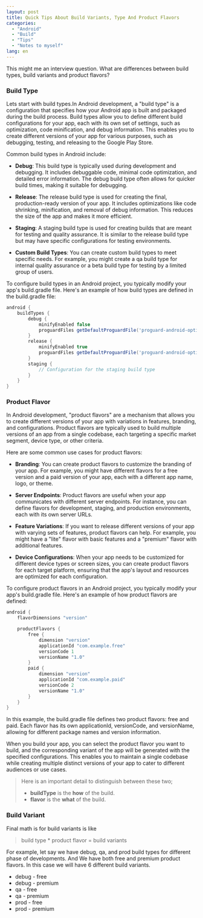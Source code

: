 ```yaml
---
layout: post
title: Quick Tips About Build Variants, Type And Product Flavors
categories:
  - "Android"
  - "Build"
  - "Tips"
  - "Notes to myself"
lang: en
---
```


This might me an interview question. What are differences between build types, build variants and product flavors?

### Build Type

Lets start with build types.In Android development, a "build type" is a configuration that specifies how your Android app is built and packaged during the build process. Build types allow you to define different build configurations for your app, each with its own set of settings, such as optimization, code minification, and debug information. This enables you to create different versions of your app for various purposes, such as debugging, testing, and releasing to the Google Play Store.

Common build types in Android include:

* **Debug**: This build type is typically used during development and debugging. It includes debuggable code, minimal code optimization, and detailed error information. The debug build type often allows for quicker build times, making it suitable for debugging.

* **Release**: The release build type is used for creating the final, production-ready version of your app. It includes optimizations like code shrinking, minification, and removal of debug information. This reduces the size of the app and makes it more efficient.

* **Staging**: A staging build type is used for creating builds that are meant for testing and quality assurance. It is similar to the release build type but may have specific configurations for testing environments.

* **Custom Build Types**: You can create custom build types to meet specific needs. For example, you might create a qa build type for internal quality assurance or a beta build type for testing by a limited group of users.

To configure build types in an Android project, you typically modify your app's build.gradle file. Here's an example of how build types are defined in the build.gradle file:

```gradle
android {
    buildTypes {
        debug {
            minifyEnabled false
            proguardFiles getDefaultProguardFile('proguard-android-optimize.txt'), 'proguard-rules.pro'
        }
        release {
            minifyEnabled true
            proguardFiles getDefaultProguardFile('proguard-android-optimize.txt'), 'proguard-rules.pro'
        }
        staging {
            // Configuration for the staging build type
        }
    }
}
```

### Product Flavor

In Android development, "product flavors" are a mechanism that allows you to create different versions of your app with variations in features, branding, and configurations. Product flavors are typically used to build multiple versions of an app from a single codebase, each targeting a specific market segment, device type, or other criteria.

Here are some common use cases for product flavors:

* **Branding**: You can create product flavors to customize the branding of your app. For example, you might have different flavors for a free version and a paid version of your app, each with a different app name, logo, or theme.

* **Server Endpoints**: Product flavors are useful when your app communicates with different server endpoints. For instance, you can define flavors for development, staging, and production environments, each with its own server URLs.

* **Feature Variations**: If you want to release different versions of your app with varying sets of features, product flavors can help. For example, you might have a "lite" flavor with basic features and a "premium" flavor with additional features.

* **Device Configurations**: When your app needs to be customized for different device types or screen sizes, you can create product flavors for each target platform, ensuring that the app's layout and resources are optimized for each configuration.

To configure product flavors in an Android project, you typically modify your app's build.gradle file. Here's an example of how product flavors are defined:


```gradle
android {
    flavorDimensions "version"

    productFlavors {
        free {
            dimension "version"
            applicationId "com.example.free"
            versionCode 1
            versionName "1.0"
        }
        paid {
            dimension "version"
            applicationId "com.example.paid"
            versionCode 2
            versionName "1.0"
        }
    }
}
```

In this example, the build.gradle file defines two product flavors: free and paid. Each flavor has its own applicationId, versionCode, and versionName, allowing for different package names and version information.

When you build your app, you can select the product flavor you want to build, and the corresponding variant of the app will be generated with the specified configurations. This enables you to maintain a single codebase while creating multiple distinct versions of your app to cater to different audiences or use cases.

> Here is an important detail to distinguish between these two;
>
> - **buildType** is the **how** of the build.
> - **flavor** is the **what** of the build.
 
### Build Variant

Final math is for build variants is like

> build type * product flavor = build variants 

For example, let say we have debug, qa, and prod build types for different phase of developments. And We have both free and premium product flavors. In this case we will have 6 different build variants.


- debug - free
- debug - premium
- qa - free
- qa - premium
- prod - free
- prod - premium

